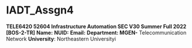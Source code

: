 # IADT_Assgn4

**TELE6420 52604 Infrastructure Automation SEC V30 Summer Full 2022 [BOS-2-TR]**
**Name:** <first name><last name>
**NUID:** <your NUID>
**Email:** <your email>
**Department: MGEN-** Telecommunication Network **University**: Northeastern Universityi

